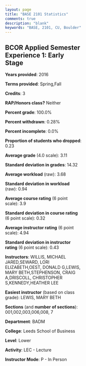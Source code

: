 ```yaml
---
layout: page
title: "BASE 2101 Statistics"
comments: true
description: "blank"
keywords: "BASE, 2101, CU, Boulder"
--- 
```

<head>
<script src="https://ajax.googleapis.com/ajax/libs/jquery/2.1.3/jquery.min.js"></script>
<script src="https://dl.dropboxusercontent.com/s/pc42nxpaw1ea4o9/highcharts.js?dl=0"></script>
<!-- <script src="../assets/js/highcharts.js"></script> -->
<style type="text/css">@font-face {
	font-family: "Bebas Neue";
	src: url(https://www.filehosting.org/file/details/544349/BebasNeue%20Regular.otf) format("opentype");
	}
	h1.Bebas { 
		font-family: "Bebas Neue", Verdana, Tahoma;
	}
</style>
</head>
<body>
	<div id="container" style="float: right; width: 45%; height: 88%; margin-left: 2.5%; margin-right: 2.5%;"></div>
	<script language="JavaScript">
		$(document).ready(function() {
		var chart = {type: 'column'};
		var title = {text: 'Grade Distribution'};
		var xAxis = {categories: ['A','B','C','D','F'],crosshair: true};
		var yAxis = {min: 0,title: {text: 'Percentage'}};
		var tooltip = {headerFormat: '<center><b><span style="font-size:20px">{point.key}</span></b></center>',
		               pointFormat: '<td style="padding:0"><b>{point.y:.1f}%</b></td>',
		               footerFormat: '</table>',shared: true,useHTML: true};
		var plotOptions = {column: {pointPadding: 0.0,borderWidth: 0}};  
		var credits = {enabled: false};var series= [{name: 'Percent',data: [23.34,63.76,12.43,0.46,0.0,]}];
		var json = {};
		json.chart = chart;
		json.title = title;
		json.tooltip = tooltip;
		json.xAxis = xAxis;
		json.yAxis = yAxis;  
		json.series = series;
		json.plotOptions = plotOptions;  
		json.credits = credits;
		$('#container').highcharts(json);
	});
	</script>
</body>
			   
## BCOR Applied Semester Experience 1: Early Stage

**Years provided**: 2016

**Terms provided**: Spring,Fall

**Credits**: 3

**RAP/Honors class?** Neither

**Percent grade**: 100.0%

**Percent withdrawn**: 0.28%

**Percent incomplete**: 0.0%

**Proportion of students who dropped**: 0.23

**Average grade** (4.0 scale): 3.11

**Standard deviation in grades**: 14.32

**Average workload** (raw): 3.68

**Standard deviation in workload** (raw): 0.94

**Average course rating** (6 point scale): 3.9

**Standard deviation in course rating** (6 point scale): 0.32

**Average instructor rating** (6 point scale): 4.94

**Standard deviation in instructor rating** (6 point scale): 0.43

**Instructors**: WILLIS, MICHAEL JARED,SEWARD, LORI ELIZABETH,OEST, DONALD G,LEWIS, MARY BETH,STEPHENSON, CRAIG A,DRISCOLL, CHRISTOPHER S,KENNEDY,HEATHER LEE

**Easiest instructor** (based on class grade): LEWIS, MARY BETH

**Sections** (and **number of sections**): 001,002,003,006,008, 7

**Department**: BADM

**College**: Leeds School of Business

**Level**: Lower

**Activity**: LEC - Lecture

**Instructor Mode**: P  - In Person